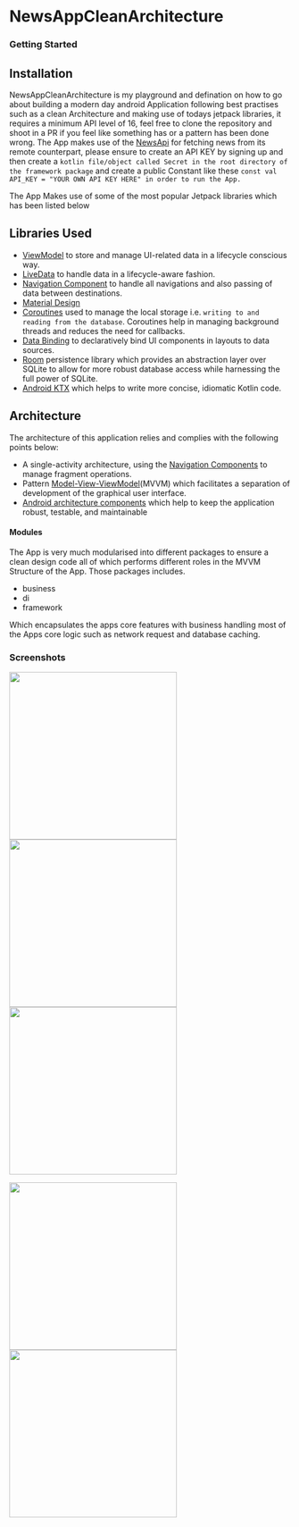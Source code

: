 # NewsAppCleanArchitecture
### Getting Started 

## Installation
NewsAppCleanArchitecture is my playground and defination on how to go about building a modern day android Application following best practises such as a clean Architecture and 
making use of todays jetpack libraries, it requires a  minimum API level of 16, feel free to clone the repository and shoot in a PR if you feel like something has or a pattern has been done wrong. The App makes use of the [NewsApi](https://newsapi.org/) for fetching news from its remote counterpart, please ensure to create an API KEY by signing up and then create a `kotlin file/object called Secret in the root directory of the framework package` and create a public Constant like these
`const val API_KEY = "YOUR OWN API KEY HERE" in order to run the App.`

The App Makes use of some of the most popular Jetpack libraries which has been listed below

## Libraries Used

* [ViewModel](https://developer.android.com/topic/libraries/architecture/viewmodel) to store and manage UI-related data in a lifecycle conscious way.
* [LiveData](https://developer.android.com/topic/libraries/architecture/livedata) to handle data in a lifecycle-aware fashion.
* [Navigation Component](https://developer.android.com/guide/navigation) to handle all navigations and also passing of data between destinations.
* [Material Design](https://material.io/develop/android/docs/getting-started/)
* [Coroutines](https://kotlinlang.org/docs/reference/coroutines-overview.html) used to manage the local storage i.e. `writing to and reading from the database`. Coroutines help in managing background threads and reduces the need for callbacks.
* [Data Binding](https://developer.android.com/topic/libraries/data-binding/) to declaratively bind UI components in layouts to data sources.
* [Room](https://developer.android.com/topic/libraries/architecture/room) persistence library which provides an abstraction layer over SQLite to allow for more robust database access while harnessing the full power of SQLite.
* [Android KTX](https://developer.android.com/kotlin/ktx) which helps to write more concise, idiomatic Kotlin code.

## Architecture
The architecture of this application relies and complies with the following points below:
* A single-activity architecture, using the [Navigation Components](https://developer.android.com/guide/navigation) to manage fragment operations.
* Pattern [Model-View-ViewModel](https://en.wikipedia.org/wiki/Model%E2%80%93view%E2%80%93viewmodel)(MVVM) which facilitates a separation of development of the graphical user interface.
* [Android architecture components](https://developer.android.com/topic/libraries/architecture/) which help to keep the application robust, testable, and maintainable

#### Modules
The App is very much modularised into different packages to ensure a clean design code all of which performs different roles in the MVVM Structure of the App.
Those packages includes.
* business
* di
* framework

Which encapsulates the apps core features with business handling most of the Apps core logic such as network request and database caching.

### Screenshots

<p float="left">
  <img src="https://github.com/KingsleyUsoroeno/NewsAppCleanArchitecture/blob/kius/support/refactor-news-model/screenshots/book_mark_screen.png" width="300" />
  <img src="https://github.com/KingsleyUsoroeno/NewsAppCleanArchitecture/blob/kius/support/refactor-news-model/screenshots/home_screen.png" width="300" /> 
  <img src="https://github.com/KingsleyUsoroeno/NewsAppCleanArchitecture/blob/kius/support/refactor-news-model/screenshots/search_loading_screen.png"   width="300" />
</p>

<p float="left">
  <img src="https://github.com/KingsleyUsoroeno/NewsAppCleanArchitecture/blob/kius/support/refactor-news-model/screenshots/search_loading_screen.png" width="300"  />
  <img src="https://github.com/KingsleyUsoroeno/NewsAppCleanArchitecture/blob/kius/support/refactor-news-model/screenshots/news_search_result.png" width="300"  />
</p>
